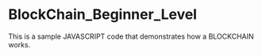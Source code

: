 # BlockChain_Beginner_Level
This is a sample JAVASCRIPT code that demonstrates how a BLOCKCHAIN works.
